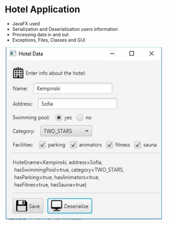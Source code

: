 # Hotel Application

* JavaFX used
* Serialization and Deserialization users information
* Processing data in and out
* Exceptions, Files, Classes and GUI

![](hoteldata.png)
